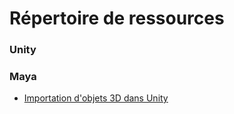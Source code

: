 # Répertoire de ressources


### Unity 



### Maya

- [Importation d'objets 3D dans Unity](https://tim-montmorency.com/compendium/582-401-realite-mixte/unity/Importation3D.html)
